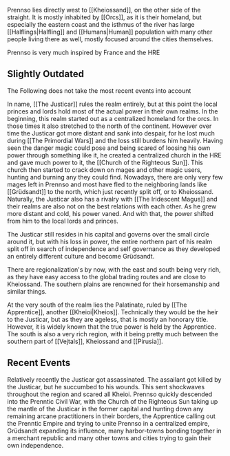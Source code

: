Prennso lies directly west to [[Kheiossand]], on the other side of the straight.
It is mostly inhabited by [[Orcs]], as it is their homeland, but especially the eastern coast and the isthmus of the river has large [[Halflings|Halfling]] and [[Humans|Human]] population with many other people living there as well, mostly focused around the cities themselves.

Prennso is very much inspired by France and the HRE

## Slightly Outdated
The Following does not take the most recent events into account

In name, [[The Justicar]] rules the realm entirely, but at this point the local princes and lords hold most of the actual power in their own realms. In the beginning, this realm started out as a centralized homeland for the orcs. In those times it also stretched to the north of the continent. However over time the Justicar got more distant and sank into despair, for he lost much during [[The Primordial Wars]] and the loss still burdens him heavily.
Having seen the danger magic could pose and being scared of loosing his own power through something like it, he created a centralized church in the HRE and gave much power to it, the [[Church of the Righteous Sun]]. This church then started to crack down on mages and other magic users, hunting and burning any they could find. Nowadays, there are only very few mages left in Prennso and most have fled to the neighboring lands like [[Grüdsandt]] to the north, which just recently split off, or to Kheiossand. Naturally, the Justicar also has a rivalry with [[The Iridescent Magus]] and their realms are also not on the best relations with each other.
As he grew more distant and cold, his power vaned. And with that, the power shifted from him to the local lords and princes.

The Justicar still resides in his capital and governs over the small circle around it, but with his loss in power, the entire northern part of his realm split off in search of independence and self governance as they developed an entirely different culture and become Grüdsandt.

There are regionalization's by now, with the east and south being very rich, as they have easy access to the global trading routes and are close to Kheiossand. The southern plains are renowned for their horsemanship and similar things.

At the very south of the realm lies the Palatinate, ruled by [[The Apprentice]], another [[Kheioi|Kheios]]. Technically they would be the heir to the Justicar, but as they are ageless, that is mostly an honorary title. However, it is widely known that the true power is held by the Apprentice. The south is also a very rich region, with it being pretty much between the southern part of [[Vejtals]], Kheiossand and [[Pirusia]].

## Recent Events

Relatively recently the Justicar got assassinated. The assailant got killed by the Justicar, but he succumbed to his wounds. This sent shockwaves throughout the region and scared all Kheioi.
Prennso quickly descended into the Prenntic Civil War, with the Church of the Righteous Sun taking up the mantle of the Justicar in the former capital and hunting down any remaining arcane practitioners in their borders, the Apprentice calling out the Prenntic Empire and trying to unite Prennso in a centralized empire, Grüdsandt expanding its influence, many harbor-towns bonding together in a merchant republic and many other towns and cities trying to gain their own independence.